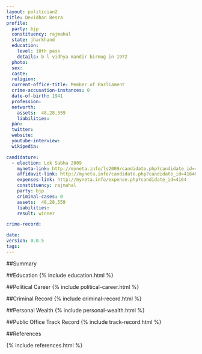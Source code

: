 ```yaml
---
layout: politician2
title: Devidhan Besra
profile: 
  party: bjp
  constituency: rajmahal
  state: jharkhand
  education: 
    level: 10th pass
    details: b l vidhya mandir birmug in 1972
  photo: 
  sex: 
  caste: 
  religion: 
  current-office-title: Member of Parliament
  crime-accusation-instances: 0
  date-of-birth: 1941
  profession: 
  networth: 
    assets:  48,28,559
    liabilities: 
  pan: 
  twitter: 
  website: 
  youtube-interview: 
  wikipedia: 

candidature: 
  - election: Lok Sabha 2009
    myneta-link: http://myneta.info/ls2009/candidate.php?candidate_id=4164
    affidavit-link: http://myneta.info/candidate.php?candidate_id=4164&scan=original
    expenses-link: http://myneta.info/expense.php?candidate_id=4164
    constituency: rajmahal 
    party: bjp
    criminal-cases: 0
    assets:  48,28,559
    liabilities: 
    result: winner 

crime-record: 

date: 
version: 0.0.5
tags: 
---
```

##Summary


##Education
{% include education.html %}


##Political Career
{% include political-career.html %}


##Criminal Record
{% include criminal-record.html %}


##Personal Wealth
{% include personal-wealth.html %}


##Public Office Track Record
{% include track-record.html %}


##References


{% include references.html %}